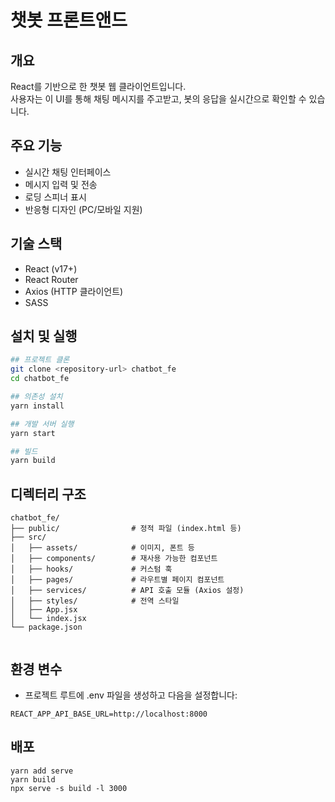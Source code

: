 # 챗봇 프론트앤드
## 개요
React를 기반으로 한 챗봇 웹 클라이언트입니다.  
사용자는 이 UI를 통해 채팅 메시지를 주고받고, 봇의 응답을 실시간으로 확인할 수 있습니다.

## 주요 기능
- 실시간 채팅 인터페이스
- 메시지 입력 및 전송
- 로딩 스피너 표시
- 반응형 디자인 (PC/모바일 지원)

## 기술 스택
- React (v17+)
- React Router
- Axios (HTTP 클라이언트)
- SASS

## 설치 및 실행

```bash
## 프로젝트 클론
git clone <repository-url> chatbot_fe
cd chatbot_fe

## 의존성 설치
yarn install

## 개발 서버 실행
yarn start

## 빌드
yarn build
```

## 디렉터리 구조
```
chatbot_fe/
├── public/                # 정적 파일 (index.html 등)
├── src/
│   ├── assets/            # 이미지, 폰트 등
│   ├── components/        # 재사용 가능한 컴포넌트
│   ├── hooks/             # 커스텀 훅
│   ├── pages/             # 라우트별 페이지 컴포넌트
│   ├── services/          # API 호출 모듈 (Axios 설정)
│   ├── styles/            # 전역 스타일
│   ├── App.jsx
│   └── index.jsx
└── package.json


```

## 환경 변수
- 프로젝트 루트에 .env 파일을 생성하고 다음을 설정합니다:

```env
REACT_APP_API_BASE_URL=http://localhost:8000
```

## 배포
```
yarn add serve
yarn build
npx serve -s build -l 3000
```
